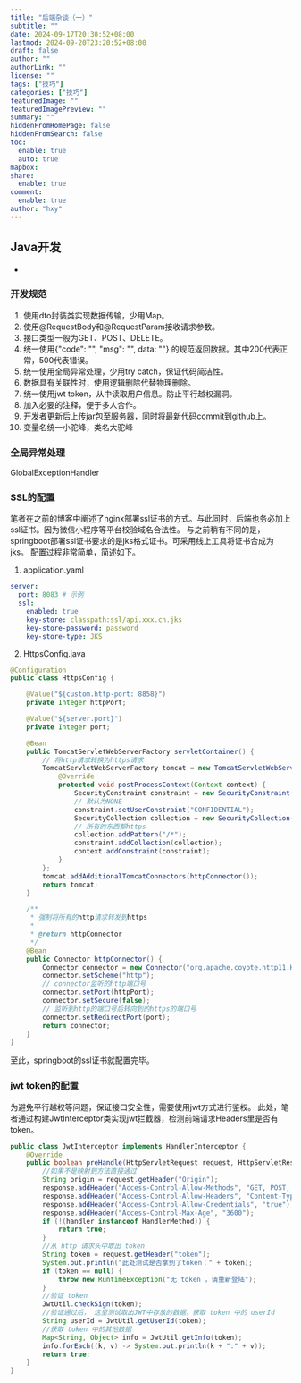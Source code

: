 ```yaml
---
title: "后端杂谈（一）"
subtitle: ""
date: 2024-09-17T20:30:52+08:00
lastmod: 2024-09-20T23:20:52+08:00
draft: false
author: ""
authorLink: ""
license: ""
tags: ["技巧"]
categories: ["技巧"]
featuredImage: ""
featuredImagePreview: ""
summary: ""
hiddenFromHomePage: false
hiddenFromSearch: false
toc:
  enable: true
  auto: true
mapbox:
share:
  enable: true
comment:
  enable: true
author: "hxy"
---
```


## Java开发
+
### 开发规范
1. 使用dto封装类实现数据传输，少用Map。
2. 使用@RequestBody和@RequestParam接收请求参数。
3. 接口类型一般为GET、POST、DELETE。
3. 统一使用{"code": "", "msg": "", data: ""} 的规范返回数据。其中200代表正常，500代表错误。
4. 统一使用全局异常处理，少用try catch，保证代码简洁性。
5. 数据具有关联性时，使用逻辑删除代替物理删除。
6. 统一使用jwt token，从中读取用户信息。防止平行越权漏洞。
7. 加入必要的注释，便于多人合作。
8. 开发者更新后上传jar包至服务器，同时将最新代码commit到github上。
9. 变量名统一小驼峰，类名大驼峰

### 全局异常处理
GlobalExceptionHandler

### SSL的配置
笔者在之前的博客中阐述了nginx部署ssl证书的方式。与此同时，后端也务必加上ssl证书。因为微信小程序等平台校验域名合法性。
与之前稍有不同的是，springboot部署ssl证书要求的是jks格式证书。可采用线上工具将证书合成为jks。
配置过程非常简单，简述如下。
1. application.yaml
```yaml
server:
  port: 8083 # 示例
  ssl:
    enabled: true
    key-store: classpath:ssl/api.xxx.cn.jks
    key-store-password: password
    key-store-type: JKS
```

2. HttpsConfig.java
```java
@Configuration
public class HttpsConfig {

    @Value("${custom.http-port: 8858}")
    private Integer httpPort;

    @Value("${server.port}")
    private Integer port;

    @Bean
    public TomcatServletWebServerFactory servletContainer() {
        // 将http请求转换为https请求
        TomcatServletWebServerFactory tomcat = new TomcatServletWebServerFactory() {
            @Override
            protected void postProcessContext(Context context) {
                SecurityConstraint constraint = new SecurityConstraint();
                // 默认为NONE
                constraint.setUserConstraint("CONFIDENTIAL");
                SecurityCollection collection = new SecurityCollection();
                // 所有的东西都https
                collection.addPattern("/*");
                constraint.addCollection(collection);
                context.addConstraint(constraint);
            }
        };
        tomcat.addAdditionalTomcatConnectors(httpConnector());
        return tomcat;
    }

    /**
     * 强制将所有的http请求转发到https
     *
     * @return httpConnector
     */
    @Bean
    public Connector httpConnector() {
        Connector connector = new Connector("org.apache.coyote.http11.Http11NioProtocol");
        connector.setScheme("http");
        // connector监听的http端口号
        connector.setPort(httpPort);
        connector.setSecure(false);
        // 监听到http的端口号后转向到的https的端口号
        connector.setRedirectPort(port);
        return connector;
    }
}
```
至此，springboot的ssl证书就配置完毕。


### jwt token的配置
为避免平行越权等问题，保证接口安全性，需要使用jwt方式进行鉴权。
此处，笔者通过构建JwtInterceptor类实现jwt拦截器，检测前端请求Headers里是否有token。
```java
public class JwtInterceptor implements HandlerInterceptor {
    @Override
    public boolean preHandle(HttpServletRequest request, HttpServletResponse response, Object handler) throws Exception {
        //如果不是映射到方法直接通过
        String origin = request.getHeader("Origin");
        response.addHeader("Access-Control-Allow-Methods", "GET, POST, PUT, DELETE, OPTIONS, HEAD");
        response.addHeader("Access-Control-Allow-Headers", "Content-Type, Authorization, token");
        response.addHeader("Access-Control-Allow-Credentials", "true");
        response.addHeader("Access-Control-Max-Age", "3600");
        if (!(handler instanceof HandlerMethod)) {
            return true;
        }
        //从 http 请求头中取出 token
        String token = request.getHeader("token");
        System.out.println("此处测试是否拿到了token：" + token);
        if (token == null) {
            throw new RuntimeException("无 token ，请重新登陆");
        }
        //验证 token
        JwtUtil.checkSign(token);
        //验证通过后， 这里测试取出JWT中存放的数据，获取 token 中的 userId
        String userId = JwtUtil.getUserId(token);
        //获取 token 中的其他数据
        Map<String, Object> info = JwtUtil.getInfo(token);
        info.forEach((k, v) -> System.out.println(k + ":" + v));
        return true;
    }
}
